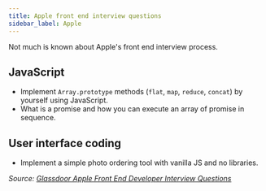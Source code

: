```yaml
---
title: Apple front end interview questions
sidebar_label: Apple
---
```


Not much is known about Apple's front end interview process.

## JavaScript

- Implement `Array.prototype` methods (`flat`, `map`, `reduce`, `concat`) by yourself using JavaScript.
- What is a promise and how you can execute an array of promise in sequence.

## User interface coding

- Implement a simple photo ordering tool with vanilla JS and no libraries.

_Source: [Glassdoor Apple Front End Developer Interview Questions](https://www.glassdoor.sg/Interview/Apple-Front-End-Developer-Interview-Questions-EI_IE1138.0,5_KO6,25.htm)_
